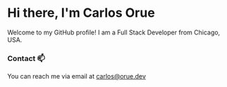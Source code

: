 # Hi there, I'm Carlos Orue

Welcome to my GitHub profile! I am a Full Stack Developer from Chicago, USA.

### Contact 📫

You can reach me via email at [carlos@orue.dev](mailto:carlos@orue.dev)
